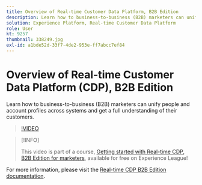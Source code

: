```yaml
---
title: Overview of Real-time Customer Data Platform, B2B Edition
description: Learn how to business-to-business (B2B) marketers can unify people and account profiles across systems and get a full understanding of their customers.
solution: Experience Platform, Real-time Customer Data Platform
role: User
kt: 9257
thumbnail: 338249.jpg
exl-id: a1bde52d-33f7-4de2-953e-ff7abcc7ef84
---
```

# Overview of Real-time Customer Data Platform (CDP), B2B Edition

Learn how to business-to-business (B2B) marketers can unify people and account profiles across systems and get a full understanding of their customers.

>[!VIDEO](https://video.tv.adobe.com/v/338249?quality=12&learn=on)

>[!INFO]
>
> This video is part of a course, [Getting started with Real-time CDP, B2B Edition for marketers](https://experienceleague.adobe.com/?recommended=ExperiencePlatform-U-1-2021.rtcdp.b2b), available for free on Experience League!

For  more information, please visit the [Real-time CDP B2B Edition documentation](https://experienceleague.adobe.com/docs/experience-platform/rtcdp/b2b-overview.html).
